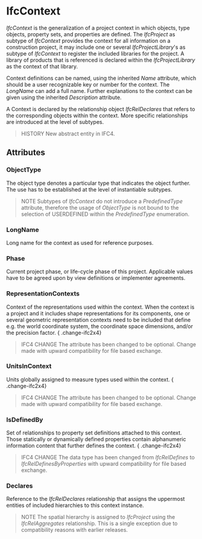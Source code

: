 # IfcContext

_IfcContext_ is the generalization of a project context in which objects, type objects, property sets, and properties are defined. The _IfcProject_ as subtype of _IfcContext_ provides the context for all information on a construction project, it may include one or several _IfcProjectLibrary_'s as subtype of _IfcContext_ to register the included libraries for the project. A library of products that is referenced is declared within the _IfcProjectLibrary_ as the context of that library.

Context definitions can be named, using the inherited _Name_ attribute, which should be a user recognizable key or number for the context. The _LongName_ can add a full name. Further explanations to the context can be given using the inherited _Description_ attribute.

A Context is declared by the relationship object _IfcRelDeclares_ that refers to the corresponding objects within the context. More specific relationships are introduced at the level of subtypes.

> HISTORY  New abstract entity in IFC4.

## Attributes

### ObjectType
The object type denotes a particular type that indicates the object further. The use has to be established at the level of instantiable subtypes.
> NOTE  Subtypes of _IfcContext_ do not introduce a _PredefinedType_ attribute, therefore the usage of _ObjectType_ is not bound to the selection of USERDEFINED within the _PredefinedType_ enumeration.

### LongName
Long name for the context as used for reference purposes.

### Phase
Current project phase, or life-cycle phase of this project. Applicable values have to be agreed upon by view definitions or implementer agreements.

### RepresentationContexts
Context of the representations used within the context. When the context is a project and it includes shape representations for its components, one or several geometric representation contexts need to be included that define e.g. the world coordinate system, the coordinate space dimensions, and/or the precision factor.
{ .change-ifc2x4}
> IFC4 CHANGE  The attribute has been changed to be optional. Change made with upward compatibility for file based exchange.

### UnitsInContext
Units globally assigned to measure types used within the context.
{ .change-ifc2x4}
> IFC4 CHANGE  The attribute has been changed to be optional. Change made with upward compatibility for file based exchange.

### IsDefinedBy
Set of relationships to property set definitions attached to this context. Those statically or dynamically defined properties contain alphanumeric information content that further defines the context.
{ .change-ifc2x4}
> IFC4 CHANGE  The data type has been changed from _IfcRelDefines_ to _IfcRelDefinesByProperties_ with upward compatibility for file based exchange.

### Declares
Reference to the _IfcRelDeclares_ relationship that assigns the uppermost entities of included hierarchies to this context instance.
> NOTE  The spatial hierarchy is assigned to _IfcProject_ using the _IfcRelAggregates_ relationship. This is a single exception due to compatibility reasons with earlier releases.
